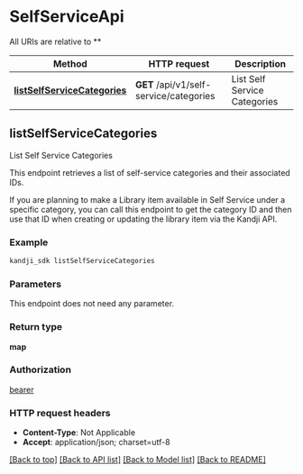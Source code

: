 # SelfServiceApi

All URIs are relative to **

Method | HTTP request | Description
------------- | ------------- | -------------
[**listSelfServiceCategories**](SelfServiceApi.md#listSelfServiceCategories) | **GET** /api/v1/self-service/categories | List Self Service Categories



## listSelfServiceCategories

List Self Service Categories

<p>This endpoint retrieves a list of self-service categories and their associated IDs.</p>
<p>If you are planning to make a Library item available in Self Service under a specific category, you can call this endpoint to get the category ID and then use that ID when creating or updating the library item via the Kandji API.</p>

### Example

```bash
kandji_sdk listSelfServiceCategories
```

### Parameters

This endpoint does not need any parameter.

### Return type

**map**

### Authorization

[bearer](../README.md#bearer)

### HTTP request headers

- **Content-Type**: Not Applicable
- **Accept**: application/json; charset=utf-8

[[Back to top]](#) [[Back to API list]](../README.md#documentation-for-api-endpoints) [[Back to Model list]](../README.md#documentation-for-models) [[Back to README]](../README.md)

